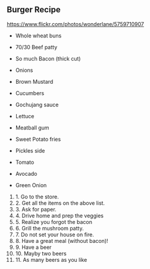 
## Burger Recipe

https://www.flickr.com/photos/wonderlane/5759710907 

- Whole wheat buns

- 70/30 Beef patty

- So much Bacon (thick cut)

- Onions

- Brown Mustard

- Cucumbers

- Gochujang sauce

- Lettuce

- Meatball gum

- Sweet Potato fries

- Pickles side

- Tomato

- Avocado

- Green Onion

<ol>
<li>1. Go to the store.</li>
<li>2. Get all the items on the above list. </li>
<li>3. Ask for paper.</li>
<li>4. Drive home and prep the veggies</li>
 <li>5. Realize you forgot the bacon
<li>6. Grill the mushroom patty.</li>
<li>7. Do not set your house on fire.</li>
<li>8. Have a great meal (without bacon)!</li>
<li>9. Have a beer</li>
<li>10. Mayby two beers</li>
<li>11. As many beers as you like</li>

</ol>

